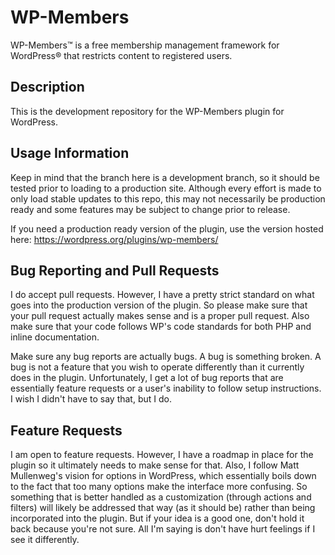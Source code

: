 # WP-Members #

WP-Members&trade; is a free membership management framework for WordPress&reg; that restricts content to registered users.

## Description ##

This is the development repository for the WP-Members plugin for WordPress.

## Usage Information ##

Keep in mind that the branch here is a development branch, so it should be tested prior to loading to a production site.  Although every effort is made to only load stable updates to this repo, this may not necessarily be production ready and some features may be subject to change prior to release.

If you need a production ready version of the plugin, use the version hosted here:
https://wordpress.org/plugins/wp-members/

## Bug Reporting and Pull Requests ##

I do accept pull requests.  However, I have a pretty strict standard on what goes into the production version of the plugin.  So please make sure that your pull request actually makes sense and is a proper pull request.  Also make sure that your code follows WP's code standards for both PHP and inline documentation.

Make sure any bug reports are actually bugs.  A bug is something broken.  A bug is not a feature that you wish to operate differently than it currently does in the plugin.  Unfortunately, I get a lot of bug reports that are essentially feature requests or a user's inability to follow setup instructions.  I wish I didn't have to say that, but I do.

## Feature Requests ##

I am open to feature requests. However, I have a roadmap in place for the plugin so it ultimately needs to make sense for that.  Also, I follow Matt Mullenweg's vision for options in WordPress, which essentially boils down to the fact that too many options make the interface more confusing.  So something that is better handled as a customization (through actions and filters) will likely be addressed that way (as it should be) rather than being incorporated into the plugin.  But if your idea is a good one, don't hold it back because you're not sure.  All I'm saying is don't have hurt feelings if I see it differently.
